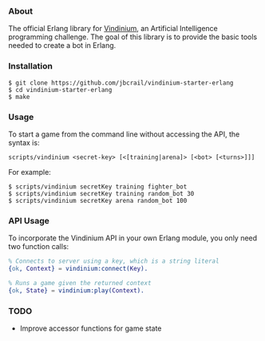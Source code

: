 ### About

The official Erlang library for [Vindinium](http://vindinium.org), an
Artificial Intelligence programming challenge.  The goal of this library
is to provide the basic tools needed to create a bot in Erlang.

### Installation

    $ git clone https://github.com/jbcrail/vindinium-starter-erlang
    $ cd vindinium-starter-erlang
    $ make

### Usage

To start a game from the command line without accessing the API, the
syntax is:

    scripts/vindinium <secret-key> [<[training|arena]> [<bot> [<turns>]]]

For example:

    $ scripts/vindinium secretKey training fighter_bot
    $ scripts/vindinium secretKey training random_bot 30
    $ scripts/vindinium secretKey arena random_bot 100

### API Usage

To incorporate the Vindinium API in your own Erlang module, you only
need two function calls:

```erlang
% Connects to server using a key, which is a string literal
{ok, Context} = vindinium:connect(Key).

% Runs a game given the returned context
{ok, State} = vindinium:play(Context).
```

### TODO

* Improve accessor functions for game state
